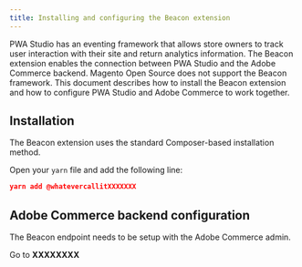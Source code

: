 ```yaml
---
title: Installing and configuring the Beacon extension
---
```


PWA Studio has an eventing framework that allows store owners to track user interaction with their site and return analytics information.
The Beacon extension enables the connection between PWA Studio and the Adobe Commerce backend. Magento Open Source does not support the Beacon framework.
This document describes how to install the Beacon extension and how to configure PWA Studio and Adobe Commerce to work together.

## Installation

The Beacon extension uses the standard Composer-based installation method.

Open your `yarn` file and add the following line:

```json
yarn add @whatevercallitXXXXXXX
```

## Adobe Commerce backend configuration

The Beacon endpoint needs to be setup with the Adobe Commerce admin.

Go to **XXXXXXXX** 


